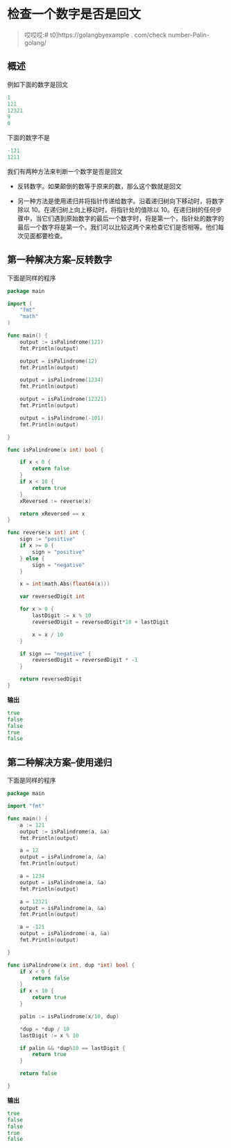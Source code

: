 # 检查一个数字是否是回文

> 哎哎哎:# t0]https://golangbyexample . com/check number-Palin-golang/

## **概述**

例如下面的数字是回文

```go
1
121
12321
9
0
```

下面的数字不是

```go
-121
1211
```

我们有两种方法来判断一个数字是否是回文

*   反转数字。如果颠倒的数等于原来的数，那么这个数就是回文

*   另一种方法是使用递归并将指针传递给数字。沿着递归树向下移动时，将数字除以 10。在递归树上向上移动时，将指针处的值除以 10。在递归树的任何步骤中，当它们遇到原始数字的最后一个数字时，将是第一个，指针处的数字的最后一个数字将是第一个。我们可以比较这两个来检查它们是否相等。他们每次见面都要检查。

## **第一种解决方案–反转数字**

下面是同样的程序

```go
package main

import (
	"fmt"
	"math"
)

func main() {
	output := isPalindrome(121)
	fmt.Println(output)

	output = isPalindrome(12)
	fmt.Println(output)

	output = isPalindrome(1234)
	fmt.Println(output)

	output = isPalindrome(12321)
	fmt.Println(output)

	output = isPalindrome(-101)
	fmt.Println(output)

}

func isPalindrome(x int) bool {

	if x < 0 {
		return false
	}
	if x < 10 {
		return true
	}
	xReversed := reverse(x)

	return xReversed == x
}

func reverse(x int) int {
	sign := "positive"
	if x >= 0 {
		sign = "positive"
	} else {
		sign = "negative"
	}

	x = int(math.Abs(float64(x)))

	var reversedDigit int

	for x > 0 {
		lastDigit := x % 10
		reversedDigit = reversedDigit*10 + lastDigit

		x = x / 10
	}

	if sign == "negative" {
		reversedDigit = reversedDigit * -1
	}

	return reversedDigit
}
```

**输出**

```go
true
false
false
true
false
```

## **第二种解决方案–使用递归**

下面是同样的程序

```go
package main

import "fmt"

func main() {
	a := 121
	output := isPalindrome(a, &a)
	fmt.Println(output)

	a = 12
	output = isPalindrome(a, &a)
	fmt.Println(output)

	a = 1234
	output = isPalindrome(a, &a)
	fmt.Println(output)

	a = 12321
	output = isPalindrome(a, &a)
	fmt.Println(output)

	a = -121
	output = isPalindrome(-a, &a)
	fmt.Println(output)

}

func isPalindrome(x int, dup *int) bool {
	if x < 0 {
		return false
	}
	if x < 10 {
		return true
	}

	palin := isPalindrome(x/10, dup)

	*dup = *dup / 10
	lastDigit := x % 10

	if palin && *dup%10 == lastDigit {
		return true
	}

	return false

}
```

**输出**

```go
true
false
false
true
false
```